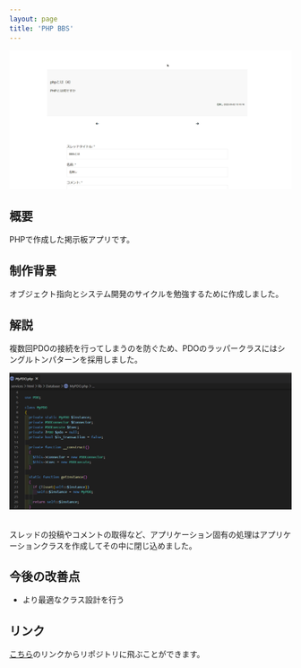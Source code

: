 ```yaml
---
layout: page
title: 'PHP BBS'
---
```


<div align="center">
<img src="../images/works/PHP-BBS/demo.gif" alt="PHP BBS デモ">
</div>

## 概要

PHPで作成した掲示板アプリです。

## 制作背景

オブジェクト指向とシステム開発のサイクルを勉強するために作成しました。

## 解説

複数回PDOの接続を行ってしまうのを防ぐため、PDOのラッパークラスにはシングルトンパターンを採用しました。
<div align="center">
<img src="../images/works/PHP-BBS/singleton.PNG" alt="PHP BBS シングルトンパターン">
</div>
<br />

スレッドの投稿やコメントの取得など、アプリケーション固有の処理はアプリケーションクラスを作成してその中に閉じ込めました。

## 今後の改善点

- より最適なクラス設計を行う

## リンク

[こちら](https://github.com/nakamura0907/BBS_PHP)のリンクからリポジトリに飛ぶことができます。
